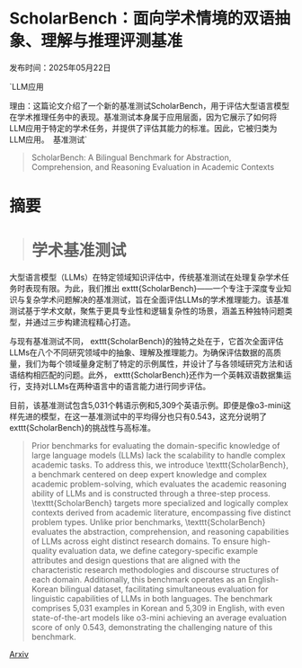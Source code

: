# ScholarBench：面向学术情境的双语抽象、理解与推理评测基准

发布时间：2025年05月22日

`LLM应用

理由：这篇论文介绍了一个新的基准测试ScholarBench，用于评估大型语言模型在学术推理任务中的表现。基准测试本身属于应用层面，因为它展示了如何将LLM应用于特定的学术任务，并提供了评估其能力的标准。因此，它被归类为LLM应用。` `基准测试`

> ScholarBench: A Bilingual Benchmark for Abstraction, Comprehension, and Reasoning Evaluation in Academic Contexts

# 摘要

> # 学术基准测试
大型语言模型（LLMs）在特定领域知识评估中，传统基准测试在处理复杂学术任务时表现有限。为此，我们推出	exttt{ScholarBench}——一个专注于深度专业知识与复杂学术问题解决的基准测试，旨在全面评估LLMs的学术推理能力。该基准测试基于学术文献，聚焦于更具专业性和逻辑复杂性的场景，涵盖五种独特问题类型，并通过三步构建流程精心打造。

与现有基准测试不同，	exttt{ScholarBench}的独特之处在于，它首次全面评估LLMs在八个不同研究领域中的抽象、理解及推理能力。为确保评估数据的高质量，我们为每个领域量身定制了特定的示例属性，并设计了与各领域研究方法和话语结构相匹配的问题。此外，	exttt{ScholarBench}还作为一个英韩双语数据集运行，支持对LLMs在两种语言中的语言能力进行同步评估。

目前，该基准测试包含5,031个韩语示例和5,309个英语示例。即便是像o3-mini这样先进的模型，在这一基准测试中的平均得分也只有0.543，这充分说明了	exttt{ScholarBench}的挑战性与高标准。

> Prior benchmarks for evaluating the domain-specific knowledge of large language models (LLMs) lack the scalability to handle complex academic tasks. To address this, we introduce \texttt{ScholarBench}, a benchmark centered on deep expert knowledge and complex academic problem-solving, which evaluates the academic reasoning ability of LLMs and is constructed through a three-step process. \texttt{ScholarBench} targets more specialized and logically complex contexts derived from academic literature, encompassing five distinct problem types. Unlike prior benchmarks, \texttt{ScholarBench} evaluates the abstraction, comprehension, and reasoning capabilities of LLMs across eight distinct research domains. To ensure high-quality evaluation data, we define category-specific example attributes and design questions that are aligned with the characteristic research methodologies and discourse structures of each domain. Additionally, this benchmark operates as an English-Korean bilingual dataset, facilitating simultaneous evaluation for linguistic capabilities of LLMs in both languages. The benchmark comprises 5,031 examples in Korean and 5,309 in English, with even state-of-the-art models like o3-mini achieving an average evaluation score of only 0.543, demonstrating the challenging nature of this benchmark.

[Arxiv](https://arxiv.org/abs/2505.16566)